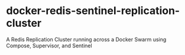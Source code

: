 # docker-redis-sentinel-replication-cluster
A Redis Replication Cluster running across a Docker Swarm using Compose, Supervisor, and Sentinel
